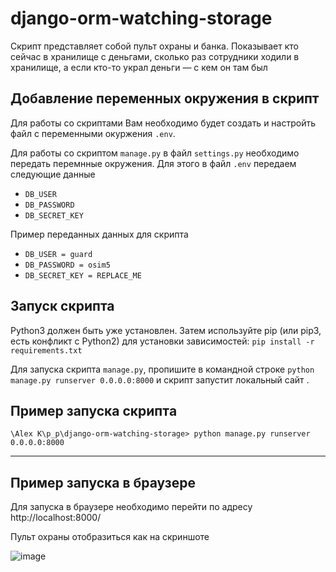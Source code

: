 # django-orm-watching-storage

Скрипт представляет собой пульт охраны и банка. Показывает кто сейчас в хранилище с деньгами, сколько раз сотрудники ходили в хранилище, а если кто-то украл деньги — с кем он там был

## Добавление переменных окружения в скрипт
Для работы со скриптами Вам необходимо будет создать и настройть файл с переменными окуржения `.env`.

Для работы со скриптом `manage.py` в файл  `settings.py` необходимо передать перемнные окружения. Для этого в файл `.env` передаем следующие данные
- `DB_USER`
- `DB_PASSWORD`
- `DB_SECRET_KEY`


Пример переданных данных для скрипта 
- `DB_USER = guard`
- `DB_PASSWORD = osim5`
- `DB_SECRET_KEY = REPLACE_ME`


## Запуск скрипта 
Python3 должен быть уже установлен. Затем используйте pip (или pip3, есть конфликт с Python2) для установки зависимостей:
`pip install -r requirements.txt`

Для запуска скрипта `manage.py`, пропишите в командной строке `python manage.py runserver 0.0.0.0:8000` и скрипт запустит локальный сайт .

## Пример запуска скриптa 
 `\Alex K\p_p\django-orm-watching-storage> python manage.py runserver 0.0.0.0:8000`
***
 
## Пример запуска в браузере
Для запуска в браузере необходимо перейти по адресу http://localhost:8000/


Пульт охраны отобразиться как на скриншоте 

![image](https://user-images.githubusercontent.com/66752812/173184520-61f8790d-be5d-4962-b931-0f8021798671.png)
